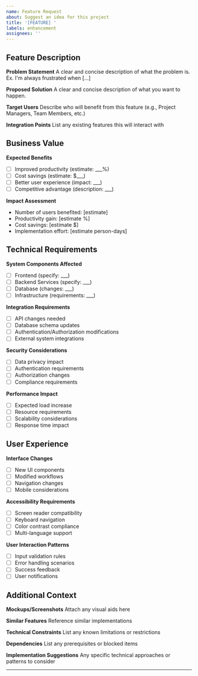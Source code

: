 ```yaml
---
name: Feature Request
about: Suggest an idea for this project
title: '[FEATURE] '
labels: enhancement
assignees: ''
---
```


## Feature Description
**Problem Statement**
A clear and concise description of what the problem is. Ex. I'm always frustrated when [...]

**Proposed Solution**
A clear and concise description of what you want to happen.

**Target Users**
Describe who will benefit from this feature (e.g., Project Managers, Team Members, etc.)

**Integration Points**
List any existing features this will interact with

## Business Value
**Expected Benefits**
- [ ] Improved productivity (estimate: ___%)
- [ ] Cost savings (estimate: $___)
- [ ] Better user experience (impact: ___)
- [ ] Competitive advantage (description: ___)

**Impact Assessment**
- Number of users benefited: [estimate]
- Productivity gain: [estimate %]
- Cost savings: [estimate $]
- Implementation effort: [estimate person-days]

## Technical Requirements
**System Components Affected**
- [ ] Frontend (specify: ___)
- [ ] Backend Services (specify: ___)
- [ ] Database (changes: ___)
- [ ] Infrastructure (requirements: ___)

**Integration Requirements**
- [ ] API changes needed
- [ ] Database schema updates
- [ ] Authentication/Authorization modifications
- [ ] External system integrations

**Security Considerations**
- [ ] Data privacy impact
- [ ] Authentication requirements
- [ ] Authorization changes
- [ ] Compliance requirements

**Performance Impact**
- [ ] Expected load increase
- [ ] Resource requirements
- [ ] Scalability considerations
- [ ] Response time impact

## User Experience
**Interface Changes**
- [ ] New UI components
- [ ] Modified workflows
- [ ] Navigation changes
- [ ] Mobile considerations

**Accessibility Requirements**
- [ ] Screen reader compatibility
- [ ] Keyboard navigation
- [ ] Color contrast compliance
- [ ] Multi-language support

**User Interaction Patterns**
- [ ] Input validation rules
- [ ] Error handling scenarios
- [ ] Success feedback
- [ ] User notifications

## Additional Context
**Mockups/Screenshots**
Attach any visual aids here

**Similar Features**
Reference similar implementations

**Technical Constraints**
List any known limitations or restrictions

**Dependencies**
List any prerequisites or blocked items

**Implementation Suggestions**
Any specific technical approaches or patterns to consider

---
<!-- 
Validation Checklist:
- [ ] Problem statement clearly defined
- [ ] Target users specified
- [ ] Business value quantified
- [ ] Technical requirements detailed
- [ ] UI/UX changes documented
- [ ] Integration points identified
- [ ] Security implications addressed
- [ ] Performance impact assessed
-->
